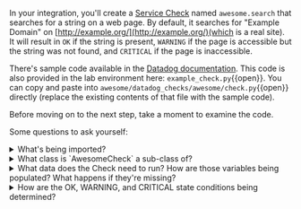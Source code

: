 In your integration, you'll create a [Service Check](https://docs.datadoghq.com/developers/service_checks/#overview) named `awesome.search` that searches for a string on a web page. By default, it searches for "Example Domain" on [http://example.org/](http://example.org/)(which is a real site). It will result in `OK` if the string is present, `WARNING` if the page is accessible but the string was not found, and `CRITICAL` if the page is inaccessible.

There's sample code available in the [Datadog documentation](https://docs.datadoghq.com/developers/integrations/new_check_howto/#implement-check-logic). This code is also provided in the lab environment here: `example_check.py`{{open}}. You can copy and paste into `awesome/datadog_checks/awesome/check.py`{{open}} directly (replace the existing contents of that file with the sample code).

Before moving on to the next step, take a moment to examine the code.

Some questions to ask yourself:
<details>
  <summary>What's being imported?</summary>
  
  - The [`requests` library](https://requests.readthedocs.io/en/master), used to make the HTTP request that you need for the Check. From `datadog_checks.base`, `AgentCheck` is the class you are inheriting from and `ConfigurationError` let's you raise a Datadog configuration error.
  
</details>
<details>
  <summary>What class is `AwesomeCheck` a sub-class of?
</summary>
  
  - `AgentCheck`
  
</details>
<details>
  <summary>What data does the Check need to run? How are those variables being populated? What happens if they're missing?</summary>
  
  - It needs a `url` to check and a `search_string` that you are going to check for on the page. If they are missing, an error is raised.
  
</details>
<details>
  <summary>How are the OK, WARNING, and CRITICAL state conditions being determined?</summary>
  
  - `OK` is set if the string is found in the page, `WARNING` is set if the page is loaded, but the string is not found, and `CRITICAL` is set if an exception is raised while loading the page. 
  
</details>